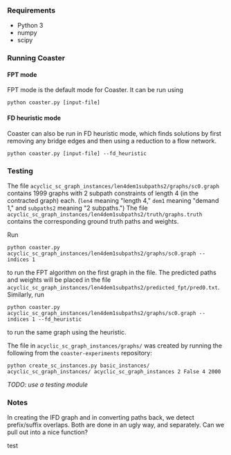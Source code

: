 ### Requirements

* Python 3
* numpy
* scipy

### Running Coaster

#### FPT mode

FPT mode is the default mode for Coaster. It can be run using

```
python coaster.py [input-file]
```

#### FD heuristic mode

Coaster can also be run in FD heuristic mode, which finds solutions by first
removing any bridge edges and then using a reduction to a flow network.

```
python coaster.py [input-file] --fd_heuristic
```

### Testing

The file `acyclic_sc_graph_instances/len4dem1subpaths2/graphs/sc0.graph` contains
1999 graphs with 2 subpath constraints of length 4 (in the contracted graph)
each. (`len4` meaning "length 4," `dem1` meaning "demand 1," and `subpaths2`
meaning "2 subpaths.") The file
`acyclic_sc_graph_instances/len4dem1subpaths2/truth/graphs.truth` contains the corresponding ground truth paths
and weights.

Run

```
python coaster.py acyclic_sc_graph_instances/len4dem1subpaths2/graphs/sc0.graph --indices 1
```

to run the FPT algorithm on the first graph in the file. The predicted paths
and weights will be placed in the file
`acyclic_sc_graph_instances/len4dem1subpaths2/predicted_fpt/pred0.txt`.
Similarly, run
```
python coaster.py acyclic_sc_graph_instances/len4dem1subpaths2/graphs/sc0.graph --indices 1 --fd_heuristic
```
to run the same graph using the heuristic.

The file in `acyclic_sc_graph_instances/graphs/` was created by running the following from the `coaster-experiments`
repository:

```
python create_sc_instances.py basic_instances/ acyclic_sc_graph_instances/ acyclic_sc_graph_instances 2 False 4 2000
```

*TODO: use a testing module*

### Notes

In creating the IFD graph and in converting paths back, we detect prefix/suffix
overlaps. Both are done in an ugly way, and separately. Can we pull out into a
nice function?

test
